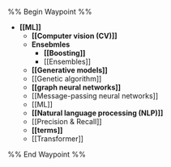 %% Begin Waypoint %%
- **[[ML]]**
	- **[[Computer vision (CV)]]**
	- **Ensebmles**
		- **[[Boosting]]**
		- [[Ensembles]]
	- **[[Generative models]]**
	- [[Genetic algorithm]]
	- **[[graph neural networks]]**
	- [[Message-passing neural networks]]
	- [[ML]]
	- **[[Natural language processing (NLP)]]**
	- [[Precision & Recall]]
	- **[[terms]]**
	- [[Transformer]]

%% End Waypoint %%
